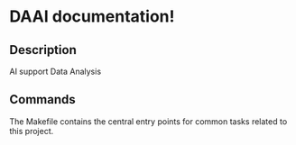 # DAAI documentation!

## Description

AI support Data Analysis

## Commands

The Makefile contains the central entry points for common tasks related to this project.

